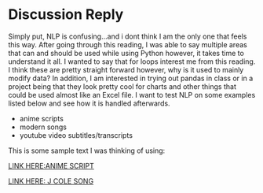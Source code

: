 # Discussion Reply

Simply put, NLP is confusing...and i dont think I am the only one that feels this way. After going through this reading, I was able to say multiple areas that can and should be used while using Python however, it takes time to understand it all. I wanted to say that for loops interest me from this reading. I think these are pretty straight forward however, why is it used to mainly modify data? In addition, I am interested in trying out pandas in class or in a project being that they look pretty cool for charts and other things that could be used almost like an Excel file. I want to test NLP on some examples listed below and see how it is handled afterwards. 

- anime scripts
- modern songs
- youtube video subtitles/transcripts

This is some sample text I was thinking of using:

[LINK HERE:ANIME SCRIPT](https://subslikescript.com/movie/One_Piece_Film_Red-16183464)  

[LINK HERE: J COLE SONG](https://genius.com/J-cole-motiv8-lyrics)

